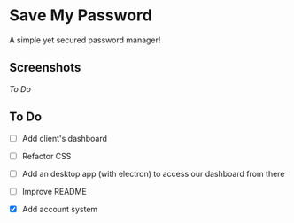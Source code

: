 # Save My Password

A simple yet secured password manager!

## Screenshots

*To Do*

## To Do

- [ ] Add client's dashboard
- [ ] Refactor CSS
- [ ] Add an desktop app (with electron) to access our dashboard from there
- [ ] Improve README

- [x] Add account system
